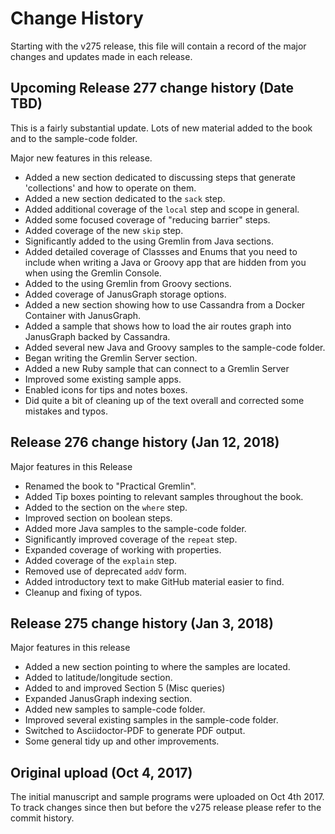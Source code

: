 # Change History

Starting with the v275 release, this file will contain a record of the major changes and updates made in each release.

## Upcoming Release 277 change history (Date TBD)

This is a fairly substantial update. Lots of new material added to the book and to the sample-code folder.

Major new features in this release.
- Added a new section dedicated to discussing steps that generate 'collections' and how to operate on them.
- Added a new section dedicated to the `sack` step.
- Added additional coverage of the `local` step and scope in general.
- Added some focused coverage of "reducing barrier" steps.
- Added coverage of the new `skip` step.
- Significantly added to the using Gremlin from Java sections.
- Added detailed coverage of Classses and Enums that you need to include when writing a Java or Groovy app that are hidden from you when using the Gremlin Console.
- Added to the using Gremlin from Groovy sections.
- Added coverage of JanusGraph storage options.
- Added a new section showing how to use Cassandra from a Docker Container with JanusGraph.
- Added a sample that shows how to load the air routes graph into JanusGraph backed by Cassandra.
- Added several new Java and Groovy samples to the sample-code folder.
- Began writing the Gremlin Server section.
- Added a new Ruby sample that can connect to a Gremlin Server
- Improved some existing sample apps.
- Enabled icons for tips and notes boxes.
- Did quite a bit of cleaning up of the text overall and corrected some mistakes and typos.

## Release 276 change history (Jan 12, 2018)

Major features in this Release
- Renamed the book to "Practical Gremlin".
- Added Tip boxes pointing to relevant samples throughout the book.
- Added to the section on the `where` step.
- Improved section on boolean steps.
- Added more Java samples to the sample-code folder.
- Significantly improved coverage of the `repeat` step.
- Expanded coverage of working with properties.
- Added coverage of the `explain` step.
- Removed use of deprecated `addV` form.
- Added introductory text to make GitHub material easier to find.
- Cleanup and fixing of typos.

## Release 275 change history (Jan 3, 2018)

Major features in this release
- Added a new section pointing to where the samples are located.
- Added to latitude/longitude section.
- Added to and improved Section 5 (Misc queries)
- Expanded JanusGraph indexing section.
- Added new samples to sample-code folder.
- Improved several existing samples in the sample-code folder.
- Switched to Asciidoctor-PDF to generate PDF output.
- Some general tidy up and other improvements.

## Original upload (Oct 4, 2017)

The initial manuscript and sample programs were uploaded on Oct 4th 2017. To track changes since then but before the v275 release please refer to the commit history.
